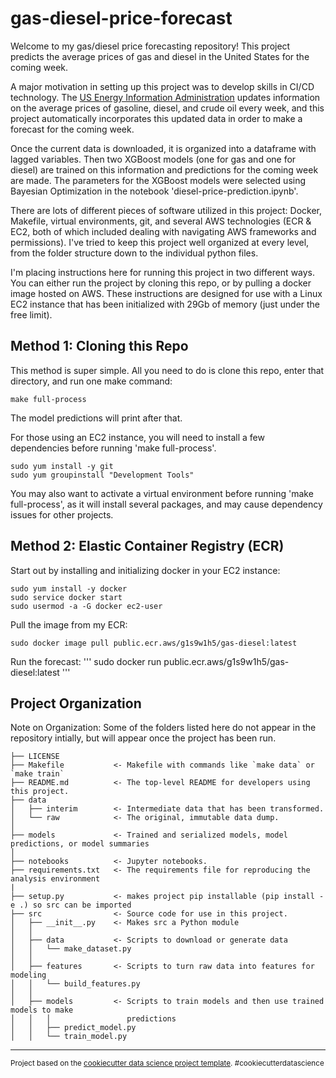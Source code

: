 gas-diesel-price-forecast
==============================

Welcome to my gas/diesel price forecasting repository! This project predicts the average prices of gas and diesel in the United States for the coming week.

A major motivation in setting up this project was to develop skills in CI/CD technology. The <a target="_blank" href="https://www.eia.gov">US Energy Information Administration</a> updates information on the average prices of gasoline, diesel, and crude oil every week, and this project automatically incorporates this updated data in order to make a forecast for the coming week.  

Once the current data is downloaded, it is organized into a dataframe with lagged variables.  Then two XGBoost models (one for gas and one for diesel) are trained on this information and predictions for the coming week are made.  The parameters for the XGBoost models were selected using Bayesian Optimization in the notebook 'diesel-price-prediction.ipynb'.  

There are lots of different pieces of software utilized in this project: Docker, Makefile, virtual environments, git, and several AWS technologies (ECR & EC2, both of which included dealing with navigating AWS frameworks and permissions).  I've tried to keep this project well organized at every level, from the folder structure down to the individual python files.

I'm placing instructions here for running this project in two different ways. You can either run the project by cloning this repo, or by pulling a docker image hosted on AWS. These instructions are designed for use with a Linux EC2 instance that has been initialized with 29Gb of memory (just under the free limit).  

## Method 1: Cloning this Repo

This method is super simple. All you need to do is clone this repo, enter that directory, and run one make command:
```
make full-process
```
The model predictions will print after that.

For those using an EC2 instance, you will need to install a few dependencies before running 'make full-process'.
```
sudo yum install -y git
sudo yum groupinstall "Development Tools"
```
You may also want to activate a virtual environment before running 'make full-process', as it will install several packages, and may cause dependency issues for other projects.  

## Method 2: Elastic Container Registry (ECR)

Start out by installing and initializing docker in your EC2 instance:
```
sudo yum install -y docker
sudo service docker start
sudo usermod -a -G docker ec2-user
```
Pull the image from my ECR:
```
sudo docker image pull public.ecr.aws/g1s9w1h5/gas-diesel:latest
```
Run the forecast:
'''
sudo docker run public.ecr.aws/g1s9w1h5/gas-diesel:latest
'''

Project Organization
------------

Note on Organization:
Some of the folders listed here do not appear in the repository intially, but will appear once the project has been run.  

    ├── LICENSE
    ├── Makefile           <- Makefile with commands like `make data` or `make train`
    ├── README.md          <- The top-level README for developers using this project.
    ├── data
    │   ├── interim        <- Intermediate data that has been transformed.
    │   └── raw            <- The original, immutable data dump.
    │
    ├── models             <- Trained and serialized models, model predictions, or model summaries
    │
    ├── notebooks          <- Jupyter notebooks. 
    ├── requirements.txt   <- The requirements file for reproducing the analysis environment
    |
    ├── setup.py           <- makes project pip installable (pip install -e .) so src can be imported
    ├── src                <- Source code for use in this project.
    │   ├── __init__.py    <- Makes src a Python module
    │   │
    │   ├── data           <- Scripts to download or generate data
    │   │   └── make_dataset.py
    │   │
    │   ├── features       <- Scripts to turn raw data into features for modeling
    │   │   └── build_features.py
    │   │
    │   ├── models         <- Scripts to train models and then use trained models to make
    │   │   │                 predictions
    │   │   ├── predict_model.py
    │   │   └── train_model.py
--------

<p><small>Project based on the <a target="_blank" href="https://drivendata.github.io/cookiecutter-data-science/">cookiecutter data science project template</a>. #cookiecutterdatascience</small></p>
